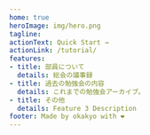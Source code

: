```yaml
---
home: true
heroImage: img/hero.png
tagline: 
actionText: Quick Start →
actionLink: /tutorial/
features:
- title: 部員について
  details: 総会の議事録
- title: 過去の勉強会の内容
  details: これまでの勉強会アーカイブ。
- title: その他
  details: Feature 3 Description
footer: Made by okakyo with ❤️
---
```

